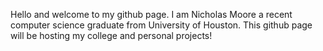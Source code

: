 Hello and welcome to my github page. I am Nicholas Moore a recent computer science graduate from University of Houston. 
This github page will be hosting my college and personal projects!

<!---
N-D-Moore/N-D-Moore is a ✨ special ✨ repository because its `README.md` (this file) appears on your GitHub profile.
You can click the Preview link to take a look at your changes.
--->
